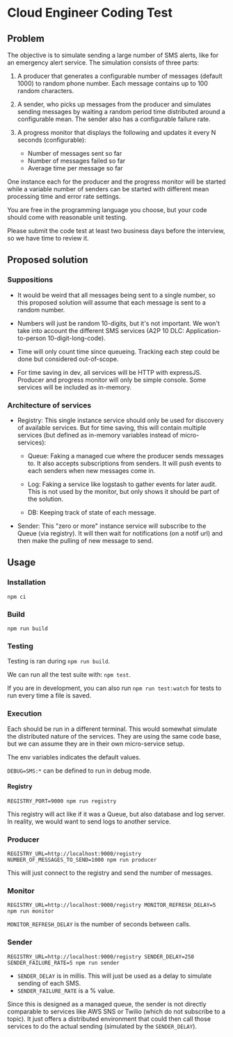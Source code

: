 # Cloud Engineer Coding Test

## Problem

The objective is to simulate sending a large number of SMS alerts, like for an
emergency alert service. The simulation consists of three parts:

1.  A producer that generates a configurable number of messages (default 1000)
    to random phone number. Each message contains up to 100 random characters.
2.  A sender, who picks up messages from the producer and simulates sending
    messages by waiting a random period time distributed around a configurable
    mean. The sender also has a configurable failure rate.
3.  A progress monitor that displays the following and updates it every N
    seconds (configurable):

    -   Number of messages sent so far
    -   Number of messages failed so far
    -   Average time per message so far

One instance each for the producer and the progress monitor will be started
while a variable number of senders can be started with different mean
processing time and error rate settings.

You are free in the programming language you choose, but your code should come
with reasonable unit testing.

Please submit the code test at least two business days before the interview, so
we have time to review it.

## Proposed solution

### Suppositions

- It would be weird that all messages being sent to a single number, so this
  proposed solution will assume that each message is sent to a random number.

- Numbers will just be random 10-digits, but it's not important. We won't take
  into account the different SMS services (A2P 10 DLC: Application-to-person
  10-digit-long-code).

- Time will only count time since queueing. Tracking each step could be done but
  considered out-of-scope.

- For time saving in dev, all services will be HTTP with expressJS. Producer and
  progress monitor will only be simple console. Some services will be included
  as in-memory.


### Architecture of services

- Registry: This single instance service should only be used for discovery of
  available services. But for time saving, this will contain multiple services
  (but defined as in-memory variables instead of micro-services):

    - Queue: Faking a managed cue where the producer sends messages to. It also
      accepts subscriptions from senders. It will push events to each senders
      when new messages come in.

    - Log: Faking a service like logstash to gather events for later audit. This
      is not used by the monitor, but only shows it should be part of the
      solution.

    - DB: Keeping track of state of each message.

- Sender: This "zero or more" instance service will subscribe to the Queue (via
  registry). It will then wait for notifications (on a notif url) and then make
  the pulling of new message to send.


## Usage

### Installation

    npm ci

### Build

    npm run build

### Testing

Testing is ran during `npm run build`.

We can run all the test suite with: `npm test`.

If you are in development, you can also run `npm run test:watch` for tests to
run every time a file is saved.


### Execution

Each should be run in a different terminal. This would somewhat simulate the
distributed nature of the services. They are using the same code base, but we
can assume they are in their own micro-service setup.

The env variables indicates the default values.

`DEBUG=SMS:*` can be defined to run in debug mode.


#### Registry

    REGISTRY_PORT=9000 npm run registry

This registry will act like if it was a Queue, but also database and log server.
In reality, we would want to send logs to another service.


### Producer

    REGISTRY_URL=http://localhost:9000/registry NUMBER_OF_MESSAGES_TO_SEND=1000 npm run producer

This will just connect to the registry and send the number of messages.


### Monitor

    REGISTRY_URL=http://localhost:9000/registry MONITOR_REFRESH_DELAY=5 npm run monitor

`MONITOR_REFRESH_DELAY` is the number of seconds between calls.

### Sender

    REGISTRY_URL=http://localhost:9000/registry SENDER_DELAY=250 SENDER_FAILURE_RATE=5 npm run sender

- `SENDER_DELAY` is in millis. This will just be used as a delay to simulate
sending of each SMS.
- `SENDER_FAILURE_RATE` is a % value.

Since this is designed as a managed queue, the sender is not directly comparable
to services like AWS SNS or Twilio (which do not subscribe to a topic). It just
offers a distributed environment that could then call those services to do the
actual sending (simulated by the `SENDER_DELAY`).

